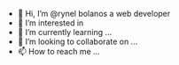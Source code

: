 - 👋 Hi, I’m @rynel bolanos a web developer
- 👀 I’m interested in 
- 🌱 I’m currently learning ...
- 💞️ I’m looking to collaborate on ...
- 📫 How to reach me ...

<!---
rynelb/rynelb is a ✨ special ✨ repository because its `README.md` (this file) appears on your GitHub profile.
You can click the Preview link to take a look at your changes.
--->
